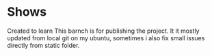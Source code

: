 # Shows
Created to learn
This barnch is for publishing the project.
It it mostly updated from local git on my ubuntu, sometimes i also fix small issues directly from static folder.
